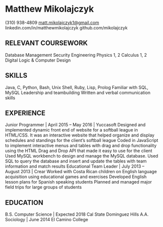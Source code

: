 # Matthew Mikolajczyk
(310) 938-4809
matt.mikolajczyk1@gmail.com
linkedin.com/in/matthewmikolajczyk
github.com/mikolajczyk

## RELEVANT COURSEWORK
Database Management
Security Engineering
Physics 1, 2
Calculus 1, 2
Digital Logic & Computer Design

## SKILLS
Java, C, Python, Bash, Unix Shell, Ruby, Lisp, Prolog
Familiar with SQL, MySQL
Leadership and teambuilding
Written and verbal communication skills

## EXPERIENCE
Junior Programmer | April 2015 – May 2016 | Yuccasoft
Designed and implemented dynamic front end of website for a softball league in HTML/CSS. It was an interactive website that helped organize and display schedules and standings for the client’s softball league
Coded in JavaScript to implement interactive menus and tables with drag and drop functionality using the HTML Drag and Drop API that made it easy to use for the client
Used MySQL workbench to design and manage the MySQL database. Used SQL to query the database and insert and update the tables with team information and match results
Educational Team Leader | July 2013 – August 2013 | Crear
Worked with Costa Rican children on English language acquisition using educational games and exercises
Developed English lesson plans for Spanish speaking students
Planned and managed major field trips for large groups of students
 
## EDUCATION
B.S. Computer Science | Expected 2018
Cal State Dominguez Hills
A.A. Sociology | June 2014
El Camino College
